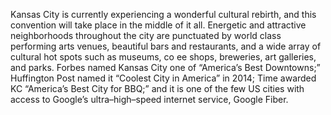 Kansas City is currently experiencing a wonderful cultural rebirth, and this
convention will take place in the middle of it all. Energetic and attractive
neighborhoods throughout the city are punctuated by world class performing arts
venues, beautiful bars and restaurants, and a wide array of cultural hot spots
such as museums, co ee shops, breweries, art galleries, and parks. Forbes named
Kansas City one of “America’s Best Downtowns;” Huffington Post named it “Coolest
City in America” in 2014; Time awarded KC “America’s Best City for BBQ;” and it
is one of the few US cities with access to Google’s ultra–high–speed internet
service, Google Fiber.
